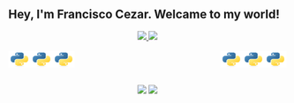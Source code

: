 ## Hey, I'm Francisco Cezar. Welcame to my world!

<div align="center">
  <a href="https://github.com/franciscocezar">
  <img height="180em" src="https://github-readme-stats-sigma-five.vercel.app/api?username=franciscocezar&show_icons=true&theme=highcontrast&include_all_commits=true&count_private=true"/>
  <img height="180em" src="https://github-readme-stats-sigma-five.vercel.app/api/top-langs/?username=franciscocezar&layout=compact&langs_count=7&theme=highcontrast"/>
</div>
<div style="display: inline_block"><br>
  <img align="left" alt="Py" height="30" width="40" src="https://raw.githubusercontent.com/devicons/devicon/master/icons/python/python-original.svg">
  <img align="left" alt="Py" height="30" width="40" src="https://raw.githubusercontent.com/devicons/devicon/master/icons/python/python-original.svg">
  <img align="letf" alt="Py" height="30" width="40" src="https://raw.githubusercontent.com/devicons/devicon/master/icons/python/python-original.svg">
  <img align="right" alt="Py" height="30" width="40" src="https://raw.githubusercontent.com/devicons/devicon/master/icons/python/python-original.svg">
  <img align="right" alt="Py" height="30" width="40" src="https://raw.githubusercontent.com/devicons/devicon/master/icons/python/python-original.svg">
  <img align="right" alt="Py" height="30" width="40" src="https://raw.githubusercontent.com/devicons/devicon/master/icons/python/python-original.svg">

</div>

  ##
 
<div align="center">
  <a href = "mailto:franciscocezar.jr@outlook.com"><img src="https://img.shields.io/badge/Microsoft_Outlook-0078D4?style=for-the-badge&logo=microsoft-outlook&logoColor=white target="_blank"></a>
  <a href="https://www.linkedin.com/in/franciscocezar/" target="_blank"><img src="https://img.shields.io/badge/-LinkedIn-%230077B5?style=for-the-badge&logo=linkedin&logoColor=white" target="_blank"></a> 
</div>
 
